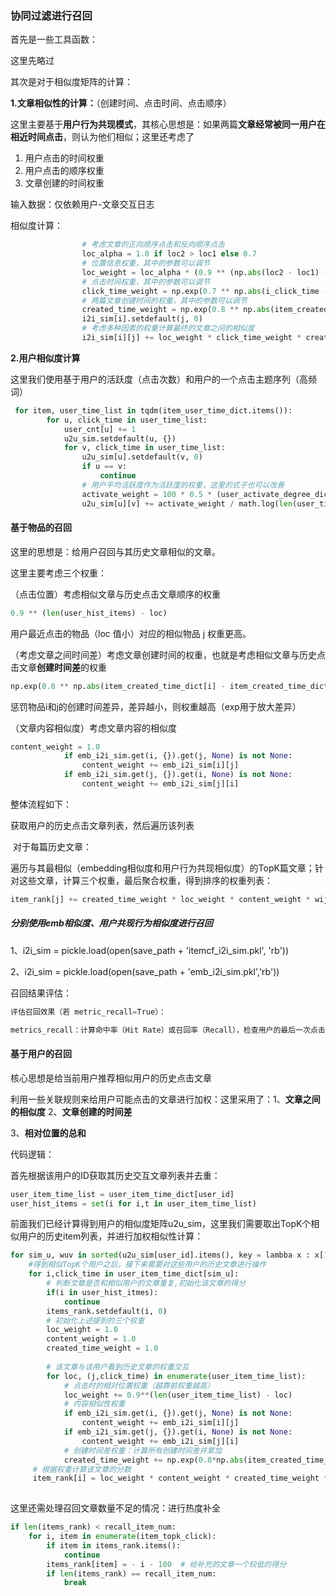 ### 协同过滤进行召回

首先是一些工具函数：

这里先略过

其次是对于相似度矩阵的计算：

**1.文章相似性的计算：**（创建时间、点击时间、点击顺序）

这里主要基于**用户行为共现模式**，其核心思想是：如果两篇**文章经常被同一用户在相近时间点击**，则认为他们相似；这里还考虑了

1. 用户点击的时间权重
2. 用户点击的顺序权重
3. 文章创建的时间权重

输入数据：仅依赖用户-文章交互日志

相似度计算：

```python
                # 考虑文章的正向顺序点击和反向顺序点击    
                loc_alpha = 1.0 if loc2 > loc1 else 0.7
                # 位置信息权重，其中的参数可以调节
                loc_weight = loc_alpha * (0.9 ** (np.abs(loc2 - loc1) - 1))
                # 点击时间权重，其中的参数可以调节
                click_time_weight = np.exp(0.7 ** np.abs(i_click_time - j_click_time))
                # 两篇文章创建时间的权重，其中的参数可以调节
                created_time_weight = np.exp(0.8 ** np.abs(item_created_time_dict[i] - item_created_time_dict[j]))
                i2i_sim[i].setdefault(j, 0)
                # 考虑多种因素的权重计算最终的文章之间的相似度
                i2i_sim[i][j] += loc_weight * click_time_weight * created_time_weight / math.log(len(item_time_list) + 1)
```

**2.用户相似度计算**

这里我们使用基于用户的活跃度（点击次数）和用户的一个点击主题序列（高频词）

```python
 for item, user_time_list in tqdm(item_user_time_dict.items()):
        for u, click_time in user_time_list:
            user_cnt[u] += 1
            u2u_sim.setdefault(u, {})
            for v, click_time in user_time_list:
                u2u_sim[u].setdefault(v, 0)
                if u == v:
                    continue
                # 用户平均活跃度作为活跃度的权重，这里的式子也可以改善
                activate_weight = 100 * 0.5 * (user_activate_degree_dict[u] + user_activate_degree_dict[v])   
                u2u_sim[u][v] += activate_weight / math.log(len(user_time_list) + 1)
```

#### 基于物品的召回

这里的思想是：给用户召回与其历史文章相似的文章。

这里主要考虑三个权重：

（点击位置）考虑相似文章与历史点击文章顺序的权重

```python
0.9 ** (len(user_hist_items) - loc)
```

用户最近点击的物品（loc 值小）对应的相似物品 j 权重更高。

（考虑文章之间时间差）考虑文章创建时间的权重，也就是考虑相似文章与历史点击文章**创建时间差**的权重

```python
np.exp(0.8 ** np.abs(item_created_time_dict[i] - item_created_time_dict[j]))
```

惩罚物品i和j的创建时间差异，差异越小，则权重越高（exp用于放大差异）

（文章内容相似度）考虑文章内容的相似度

```python
content_weight = 1.0
            if emb_i2i_sim.get(i, {}).get(j, None) is not None:
                content_weight += emb_i2i_sim[i][j]
            if emb_i2i_sim.get(j, {}).get(i, None) is not None:
                content_weight += emb_i2i_sim[j][i]
```

整体流程如下：

获取用户的历史点击文章列表，然后遍历该列表

​	对于每篇历史文章：

​		遍历与其最相似（embedding相似度和用户行为共现相似度）的TopK篇文章；针对这些文章，计算三个权重，最后聚合权重，得到排序的权重列表：

```python
item_rank[j] += created_time_weight * loc_weight * content_weight * wij
```

##### **分别使用emb相似度、用户共现行为相似度进行召回**

1、i2i_sim = pickle.load(open(save_path + 'itemcf_i2i_sim.pkl', 'rb'))

2、i2i_sim = pickle.load(open(save_path + 'emb_i2i_sim.pkl','rb'))

召回结果评估：

```python
评估召回效果（若 metric_recall=True）：

metrics_recall：计算命中率（Hit Rate）或召回率（Recall），检查用户的最后一次点击是否在召回的Top-10列表中。

```

#### **基于用户的召回**

核心思想是给当前用户推荐相似用户的历史点击文章

利用一些关联规则来给用户可能点击的文章进行加权：这里采用了：1、**文章之间的相似度** 2、**文章创建的时间差**

3、**相对位置的总和**

代码逻辑：

首先根据该用户的ID获取其历史交互文章列表并去重：

```python
user_item_time_list = user_item_time_dict[user_id]
user_hist_items = set(i for i,t in user_item_time_list)
```

前面我们已经计算得到用户的相似度矩阵u2u_sim，这里我们需要取出TopK个相似用户的历史item列表，并进行加权相似性计算：

```python
for sim_u, wuv in sorted(u2u_sim[user_id].items(), key = lambba x : x[1],reverse = True)[:sim_user_topK]:# items()方法将--转为键值对列表，key值表示排序依据为每个元组的第二个元素
    #得到相似TopK个用户之后，接下来需要对这些用户的历史文章进行操作
    for i,click_time in user_item_time_dict[sim_u]:
        # 判断文章是否和相似用户的文章重复,初始化该文章的得分
        if(i in user_hist_itmes):
            continue
        items_rank.setdefault(i, 0)
        # 初始化上述提到的三个权重
        loc_weight = 1.0
        content_weight = 1.0
        created_time_weight = 1.0
        
        # 该文章与该用户看到历史文章的权重交互
        for loc, (j,click_time) in enumerate(user_item_time_list):
            # 点击时的相对位置权重（越靠前权重越高）
            loc_weight += 0.9**(len(user_item_time_list) - loc)
            # 内容相似性权重
            if emb_i2i_sim.get(i, {}).get(j, None) is not None:
                content_weight += emb_i2i_sim[i][j]
            if emb_i2i_sim.get(j, {}).get(i, None) is not None:
              	content_weight += emb_i2i_sim[j][i]
            # 创建时间差权重：计算所有创建时间差并累加
            created_time_weight += np.exp(0.8*np.abs(item_created_time_dict[i] - item_created_time_dict[j]))
     # 根据权重计算该文章的分数
     item_rank[i] = loc_weight * content_weight * created_time_weight * wuv
            
```

这里还需处理召回文章数量不足的情况：进行热度补全

```python
if len(items_rank) < recall_item_num:
    for i, item in enumerate(item_topk_click):
        if item in items_rank.items(): 
            continue
        items_rank[item] = - i - 100  # 给补充的文章一个较低的得分
        if len(items_rank) == recall_item_num:
            break
```

